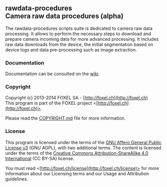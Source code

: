 
## rawdata-procedures<br />Camera raw data procedures (alpha)

The rawdata-procedures scripts suite is dedicated to camera raw data processing. It allows to perform the necessary steps to download and prepare camera incoming data for more advanced processing. It includes raw data downloads from the device, the initial segmentation based on device logs and data pre-processing such as image extraction.


### Documentation

Documentation can be consulted on the [wiki](https://github.com/FoxelSA/rawdata-procedures/wiki).


### Copyright

Copyright (c) 2013-2014 FOXEL SA - [http://foxel.ch](http://foxel.ch)<br />
This program is part of the FOXEL project <[http://foxel.ch](http://foxel.ch)>.

Please read the [COPYRIGHT.md](COPYRIGHT.md) file for more information.


### License

This program is licensed under the terms of the
[GNU Affero General Public License v3](http://www.gnu.org/licenses/agpl.html)
(GNU AGPL), with two additional terms. The content is licensed under the terms
of the
[Creative Commons Attribution-ShareAlike 4.0 International](http://creativecommons.org/licenses/by-sa/4.0/)
(CC BY-SA) license.

You must read <[http://foxel.ch/license](http://foxel.ch/license)> for more
information about our Licensing terms and our Usage and Attribution guidelines.
